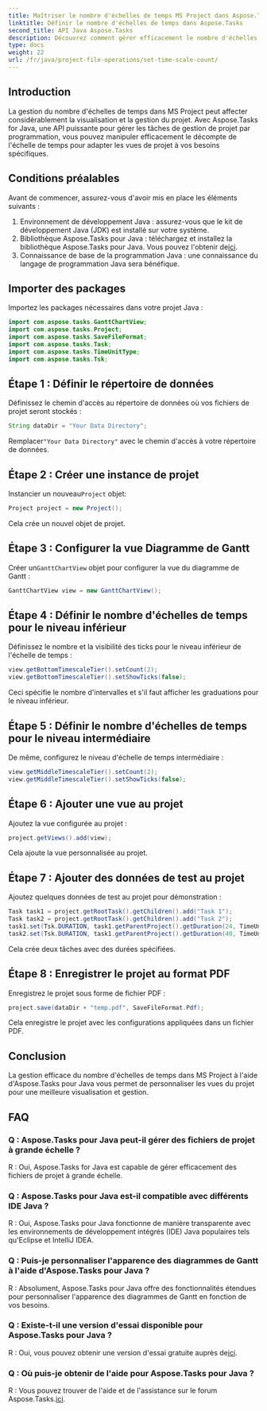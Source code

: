 ```yaml
---
title: Maîtriser le nombre d'échelles de temps MS Project dans Aspose.Tasks
linktitle: Définir le nombre d'échelles de temps dans Aspose.Tasks
second_title: API Java Aspose.Tasks
description: Découvrez comment gérer efficacement le nombre d'échelles de temps dans MS Project à l'aide d'Aspose.Tasks pour Java. Optimisez la visualisation et la gestion des projets sans effort.
type: docs
weight: 22
url: /fr/java/project-file-operations/set-time-scale-count/
---
```

## Introduction
La gestion du nombre d'échelles de temps dans MS Project peut affecter considérablement la visualisation et la gestion du projet. Avec Aspose.Tasks for Java, une API puissante pour gérer les tâches de gestion de projet par programmation, vous pouvez manipuler efficacement le décompte de l'échelle de temps pour adapter les vues de projet à vos besoins spécifiques.
## Conditions préalables
Avant de commencer, assurez-vous d'avoir mis en place les éléments suivants :
1. Environnement de développement Java : assurez-vous que le kit de développement Java (JDK) est installé sur votre système.
2.  Bibliothèque Aspose.Tasks pour Java : téléchargez et installez la bibliothèque Aspose.Tasks pour Java. Vous pouvez l'obtenir de[ici](https://releases.aspose.com/tasks/java/).
3. Connaissance de base de la programmation Java : une connaissance du langage de programmation Java sera bénéfique.

## Importer des packages
Importez les packages nécessaires dans votre projet Java :
```java
import com.aspose.tasks.GanttChartView;
import com.aspose.tasks.Project;
import com.aspose.tasks.SaveFileFormat;
import com.aspose.tasks.Task;
import com.aspose.tasks.TimeUnitType;
import com.aspose.tasks.Tsk;
```

## Étape 1 : Définir le répertoire de données
Définissez le chemin d'accès au répertoire de données où vos fichiers de projet seront stockés :
```java
String dataDir = "Your Data Directory";
```
 Remplacer`"Your Data Directory"` avec le chemin d'accès à votre répertoire de données.
## Étape 2 : Créer une instance de projet
 Instancier un nouveau`Project` objet:
```java
Project project = new Project();
```
Cela crée un nouvel objet de projet.
## Étape 3 : Configurer la vue Diagramme de Gantt
 Créer un`GanttChartView` objet pour configurer la vue du diagramme de Gantt :
```java
GanttChartView view = new GanttChartView();
```
## Étape 4 : Définir le nombre d'échelles de temps pour le niveau inférieur
Définissez le nombre et la visibilité des ticks pour le niveau inférieur de l'échelle de temps :
```java
view.getBottomTimescaleTier().setCount(2);
view.getBottomTimescaleTier().setShowTicks(false);
```
Ceci spécifie le nombre d'intervalles et s'il faut afficher les graduations pour le niveau inférieur.
## Étape 5 : Définir le nombre d'échelles de temps pour le niveau intermédiaire
De même, configurez le niveau d'échelle de temps intermédiaire :
```java
view.getMiddleTimescaleTier().setCount(2);
view.getMiddleTimescaleTier().setShowTicks(false);
```
## Étape 6 : Ajouter une vue au projet
Ajoutez la vue configurée au projet :
```java
project.getViews().add(view);
```
Cela ajoute la vue personnalisée au projet.
## Étape 7 : Ajouter des données de test au projet
Ajoutez quelques données de test au projet pour démonstration :
```java
Task task1 = project.getRootTask().getChildren().add("Task 1");
Task task2 = project.getRootTask().getChildren().add("Task 2");
task1.set(Tsk.DURATION, task1.getParentProject().getDuration(24, TimeUnitType.Hour));
task2.set(Tsk.DURATION, task1.getParentProject().getDuration(40, TimeUnitType.Hour));
```
Cela crée deux tâches avec des durées spécifiées.
## Étape 8 : Enregistrer le projet au format PDF
Enregistrez le projet sous forme de fichier PDF :
```java
project.save(dataDir + "temp.pdf", SaveFileFormat.Pdf);
```
Cela enregistre le projet avec les configurations appliquées dans un fichier PDF.

## Conclusion
La gestion efficace du nombre d'échelles de temps dans MS Project à l'aide d'Aspose.Tasks pour Java vous permet de personnaliser les vues du projet pour une meilleure visualisation et gestion.
## FAQ
### Q : Aspose.Tasks pour Java peut-il gérer des fichiers de projet à grande échelle ?
R : Oui, Aspose.Tasks for Java est capable de gérer efficacement des fichiers de projet à grande échelle.
### Q : Aspose.Tasks pour Java est-il compatible avec différents IDE Java ?
R : Oui, Aspose.Tasks pour Java fonctionne de manière transparente avec les environnements de développement intégrés (IDE) Java populaires tels qu'Eclipse et IntelliJ IDEA.
### Q : Puis-je personnaliser l'apparence des diagrammes de Gantt à l'aide d'Aspose.Tasks pour Java ?
R : Absolument, Aspose.Tasks pour Java offre des fonctionnalités étendues pour personnaliser l'apparence des diagrammes de Gantt en fonction de vos besoins.
### Q : Existe-t-il une version d'essai disponible pour Aspose.Tasks pour Java ?
 R : Oui, vous pouvez obtenir une version d'essai gratuite auprès de[ici](https://releases.aspose.com/).
### Q : Où puis-je obtenir de l'aide pour Aspose.Tasks pour Java ?
 R : Vous pouvez trouver de l'aide et de l'assistance sur le forum Aspose.Tasks.[ici](https://forum.aspose.com/c/tasks/15).